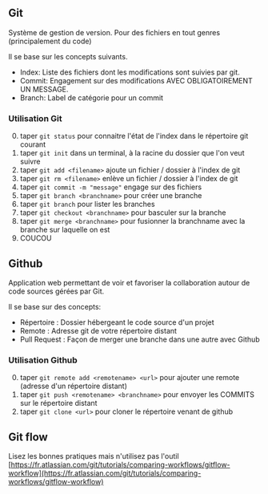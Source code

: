 ## Git
Système de gestion de version. Pour des fichiers en tout genres (principalement du code)

Il se base sur les concepts suivants.

- Index: Liste des fichiers dont les modifications sont suivies par git.
- Commit: Engagement sur des modifications AVEC OBLIGATOIREMENT UN MESSAGE.
- Branch: Label de catégorie pour un commit

### Utilisation Git
0. taper `git status` pour connaitre l'état de l'index dans le répertoire git courant
1. taper `git init` dans un terminal, à la racine du dossier que l'on veut suivre 
2. taper `git add <filename>` ajoute un fichier / dossier à l'index de git
3. taper `git rm <filename>` enlève un fichier / dossier à l'index de git
4. taper `git commit -m "message"` engage sur des fichiers
5. taper `git branch <branchname>` pour créer une branche
6. taper `git branch` pour lister les branches
7. taper `git checkout <branchname>` pour basculer sur la branche
8. taper `git merge <branchname>` pour fusionner la branchname avec la branche sur laquelle on est
9. COUCOU


## Github
Application web permettant de voir et favoriser la collaboration autour de code sources gérées par Git.

Il se base sur des concepts:
- Répertoire : Dossier hébergeant le code source d'un projet
- Remote : Adresse git de votre répertoire distant
- Pull Request : Façon de merger une branche dans une autre avec Github


### Utilisation Github
0. taper `git remote add <remotename> <url>` pour ajouter une remote (adresse d'un répertoire distant)
1. taper `git push <remotename> <branchname>` pour envoyer les COMMITS sur le répertoire distant
2. taper `git clone <url>` pour cloner le répertoire venant de github

## Git flow
Lisez les bonnes pratiques mais n'utilisez pas l'outil
[https://fr.atlassian.com/git/tutorials/comparing-workflows/gitflow-workflow](https://fr.atlassian.com/git/tutorials/comparing-workflows/gitflow-workflow)